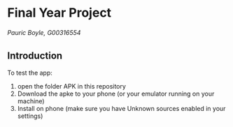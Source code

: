 # Final Year Project
###### Pauric Boyle, G00316554

## Introduction
To test the app:
1. open the folder APK in this repository
2. Download the apke to your phone (or your emulator running on your machine) 
3. Install on phone (make sure you have Unknown sources enabled in your settings)

